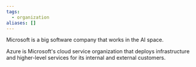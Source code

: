 ```yaml
---
tags:
  - organization
aliases: []
---
```

Microsoft is a big software company that works in the AI space.

Azure is Microsoft's cloud service organization that deploys infrastructure and higher-level services for its internal and external customers.